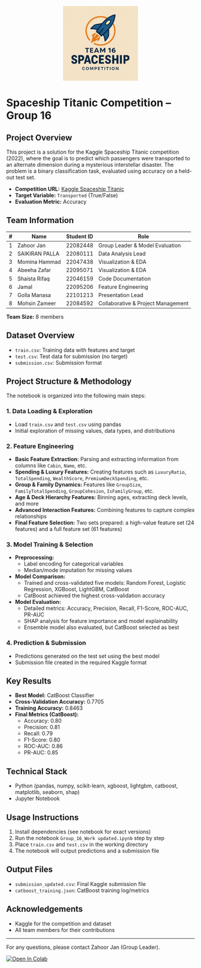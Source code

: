 <p align="center">
  <img src="logo.png" alt="Team Logo" width="200"/>
</p>

# Spaceship Titanic Competition – Group 16

## Project Overview
This project is a solution for the Kaggle Spaceship Titanic competition (2022), where the goal is to predict which passengers were transported to an alternate dimension during a mysterious interstellar disaster. The problem is a binary classification task, evaluated using accuracy on a held-out test set.

- **Competition URL:** [Kaggle Spaceship Titanic](https://www.kaggle.com/competitions/spaceship-titanic)
- **Target Variable:** `Transported` (True/False)
- **Evaluation Metric:** Accuracy

## Team Information
| # | Name           | Student ID | Role                                 |
|---|----------------|------------|--------------------------------------|
| 1 | Zahoor Jan     | 22082448   | Group Leader & Model Evaluation      |
| 2 | SAIKIRAN PALLA | 22080111   | Data Analysis Lead                   |
| 3 | Momina Hammad  | 22047438   | Visualization & EDA                  |
| 4 | Abeeha Zafar   | 22095071   | Visualization & EDA                  |
| 5 | Shaista Rifaq  | 22046159   | Code Documentation                   |
| 6 | Jamal          | 22095206   | Feature Engineering                  |
| 7 | Golla Manasa   | 22101213   | Presentation Lead                    |
| 8 | Mohsin Zameer  | 22084592   | Collaborative & Project Management   |

**Team Size:** 8 members

## Dataset Overview
- `train.csv`: Training data with features and target
- `test.csv`: Test data for submission (no target)
- `submission.csv`: Submission format

## Project Structure & Methodology
The notebook is organized into the following main steps:

### 1. Data Loading & Exploration
- Load `train.csv` and `test.csv` using pandas
- Initial exploration of missing values, data types, and distributions

### 2. Feature Engineering
- **Basic Feature Extraction:** Parsing and extracting information from columns like `Cabin`, `Name`, etc.
- **Spending & Luxury Features:** Creating features such as `LuxuryRatio`, `TotalSpending`, `WealthScore`, `PremiumDeckSpending`, etc.
- **Group & Family Dynamics:** Features like `GroupSize`, `FamilyTotalSpending`, `GroupCohesion`, `IsFamilyGroup`, etc.
- **Age & Deck Hierarchy Features:** Binning ages, extracting deck levels, and more
- **Advanced Interaction Features:** Combining features to capture complex relationships
- **Final Feature Selection:** Two sets prepared: a high-value feature set (24 features) and a full feature set (61 features)

### 3. Model Training & Selection
- **Preprocessing:**
  - Label encoding for categorical variables
  - Median/mode imputation for missing values
- **Model Comparison:**
  - Trained and cross-validated five models: Random Forest, Logistic Regression, XGBoost, LightGBM, CatBoost
  - CatBoost achieved the highest cross-validation accuracy
- **Model Evaluation:**
  - Detailed metrics: Accuracy, Precision, Recall, F1-Score, ROC-AUC, PR-AUC
  - SHAP analysis for feature importance and model explainability
  - Ensemble model also evaluated, but CatBoost selected as best

### 4. Prediction & Submission
- Predictions generated on the test set using the best model
- Submission file created in the required Kaggle format

## Key Results
- **Best Model:** CatBoost Classifier
- **Cross-Validation Accuracy:** 0.7705
- **Training Accuracy:** 0.8463
- **Final Metrics (CatBoost):**
  - Accuracy: 0.80
  - Precision: 0.81
  - Recall: 0.79
  - F1-Score: 0.80
  - ROC-AUC: 0.86
  - PR-AUC: 0.85

## Technical Stack
- Python (pandas, numpy, scikit-learn, xgboost, lightgbm, catboost, matplotlib, seaborn, shap)
- Jupyter Notebook

## Usage Instructions
1. Install dependencies (see notebook for exact versions)
2. Run the notebook `Group_16_Work updated.ipynb` step by step
3. Place `train.csv` and `test.csv` in the working directory
4. The notebook will output predictions and a submission file

## Output Files
- `submission_updated.csv`: Final Kaggle submission file
- `catboost_training.json`: CatBoost training log/metrics

## Acknowledgements
- Kaggle for the competition and dataset
- All team members for their contributions

---
For any questions, please contact Zahoor Jan (Group Leader).


[![Open In Colab](https://colab.research.google.com/assets/colab-badge.svg)](https://colab.research.google.com/github/spaceship-titanic-Zahoor-Khan-Team-16/spaceship-titanic-kaggle-challenge/blob/main/Group_16_Work%20updated.ipynb)
